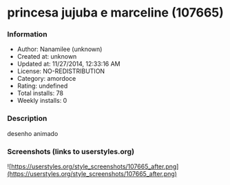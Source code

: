 # princesa jujuba e marceline (107665)

### Information
- Author: Nanamilee (unknown)
- Created at: unknown
- Updated at: 11/27/2014, 12:33:16 AM
- License: NO-REDISTRIBUTION
- Category: amordoce
- Rating: undefined
- Total installs: 78
- Weekly installs: 0


### Description
desenho animado


### Screenshots (links to userstyles.org)
![https://userstyles.org/style_screenshots/107665_after.png](https://userstyles.org/style_screenshots/107665_after.png)


